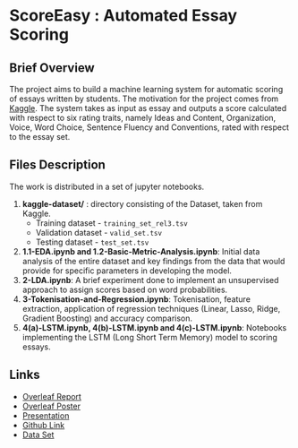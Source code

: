 # ScoreEasy :  Automated Essay Scoring

## Brief Overview

The project aims to build a machine learning system for automatic scoring of essays written  by  students. The  motivation for the project comes from  [Kaggle]( https://www.kaggle.com/c/asap-aes). The system takes as input as essay and outputs a score calculated with respect to six rating traits, namely Ideas and Content, Organization, Voice, Word
Choice, Sentence Fluency and  Conventions, rated with respect to the essay set.


## Files Description

The work is distributed in a set of jupyter notebooks.

1. **kaggle-dataset/** : directory consisting of the Dataset, taken from Kaggle. 
   - Training dataset - `training_set_rel3.tsv`
   - Validation dataset - `valid_set.tsv`
   - Testing dataset - `test_set.tsv`
2. **1.1-EDA.ipynb and 1.2-Basic-Metric-Analysis.ipynb**: Initial data analysis of the entire dataset and key findings from the data that would provide for specific parameters in developing the model. 
3. **2-LDA.ipynb**: A brief experiment done to implement an unsupervised approach to assign scores based on word probabilities. 
4. **3-Tokenisation-and-Regression.ipynb**: Tokenisation, feature extraction, application of regression techniques (Linear, Lasso, Ridge, Gradient Boosting) and accuracy comparison.
5. **4(a)-LSTM.ipynb, 4(b)-LSTM.ipynb and 4(c)-LSTM.ipynb**: Notebooks implementing the LSTM (Long Short Term Memory) model to scoring essays.



## Links
- [Overleaf Report](https://www.overleaf.com/read/gcskmvxcfpqm)
- [Overleaf Poster](https://www.overleaf.com/read/dmqgbcvhmrfm)
- [Presentation](https://docs.google.com/presentation/d/1UbnmHWUEYuINp4Go8viGmXapK_t43y812SKYqFJcEBs/edit?usp=sharing)
- [Github Link](https://github.com/eeshagoyal/ScoreEasy)
- [Data Set](https://www.kaggle.com/c/asap-aes)
